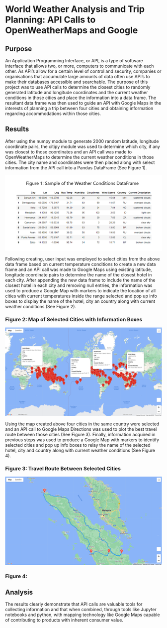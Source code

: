 # World Weather Analysis and Trip Planning:  API Calls to OpenWeatherMaps and Google

## Purpose
An Application Programming Interface, or API, is a type of software interface that allows two, or more, computers to communicate with each other.  As API’s allow for a certain level of control and security, companies or organisations that accumulate large amounts of data often use API’s to make their databases accessible and searchable.  The purpose of this project was to use API calls to determine the closest cities to randomly generated latitude and longitude coordinates and the current weather conditions in those cities and place the information into a data frame.  The resultant data frame was then used to guide an API with Google Maps in the interests of planning a trip between four cities and obtaining information regarding accommodations within those cities.

## Results
After using the numpy module to generate 2000 random latitude, longitude coordinate pairs, the citipy module was used to determine which city, if any was closest to those coordinates and an API call was made to OpenWeatherMaps to determine the current weather conditions in those cities.  The city name and coordinates were then placed along with select information from the API call into a Pandas DataFrame (See Figure 1).

![](https://github.com/Scruffy-Bearie/World_Weather_Analysis/blob/main/DataFrameSample.png)

Following creating, user input was employed to select cities from the above data frame based on current temperature conditions to create a new data frame and an API call was made to Google Maps using existing latitude, longitude coordinate pairs to determine the name of the closest hotel in each city.  After appending the new data frame to include the name of the closest hotel in each city and removing null entries, the information was used to produce a Google Map with markers to indicate the location of all cities with current temperatures inside the range selected and pop up info boxes to display the name of the hotel, city an country along with current weather conditions (See Figure 2).

### Figure 2: Map of Selected Cities with Information Boxes
![](https://github.com/Scruffy-Bearie/World_Weather_Analysis/blob/main/Vacation_Search/WeatherPy_vacation_map.png)

Using the map created above four cities in the same country were selected and an API call to Google Maps Directions was used to plot the best travel route between those cities (See Figure 3).  Finally, information acquired in previous steps was used to produce a Google Map with markers to identify selected cities and pop up info boxes to relay the name of the selected hotel, city and country along with current weather conditions (See Figure 4).

### Figure 3: Travel Route Between Selected Cities
![](https://github.com/Scruffy-Bearie/World_Weather_Analysis/blob/main/Vacation_Itinerary/WeatherPy_travel_map.png)

### Figure 4: 

## Analysis

The results clearly demonstrate that API calls are valuable tools for collecting information and that when combined, through tools like Jupyter notebooks and python, with mapping technology like Google Maps capable of contributing to products with inherent consumer value.
